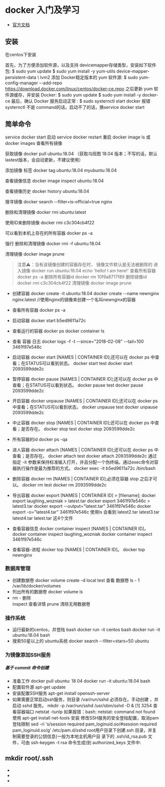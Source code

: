 # docker 入门及学习
- [官方文档](https://docs.docker.com/engine/reference/commandline/container_logs/)
## 安装
在centos下安装

首先，为了方便添加软件源，以及支持 devicemapper存储类型，安装如下软件包:
$ sudo yum update
$ sudo yum install -y yum-utils device-mapper-persistent-data \ lvm2
添加 Docker稳定版本的 yum 软件源:
$ sudo yum-config-manager  --add-repo https://download.docker.com/linux/centos/docker-ce.repo
之后更新 yum 软件源缓存，并安装 Docker:
$ sudo yum update
$ sudo yum install -y docker-ce
最后，确认 Docker 服务启动正常 :
$ sudo systernctl start docker 
报错 systernctl 不是 command的话，启动不了的话，换service docker start
## 简单命令
service docker start   启动
service docker restart 重启
docker image ls 或 docker images  查看所有镜像

获取镜像
docker pull ubuntu:18.04 （获取乌班图 18.04 版本；不写的话，默认lastest版本，会自动更新，不建议使用）

添加镜像 标签
docker tag ubuntu:18.04 myubuntu:18.04

查看镜像信息
docker image inspect ubuntu:18.04

查看镜像历史
docker history ubuntu:18.04

搜寻镜像
docker search --filter=is-official=true nginx

删除和清理镜像
docker rmi ubuntu:latest

使用ID来删除镜像
docker rmi c3c304cb4f22

可以看到本机上存在的所有容器
docker ps -a

强行 删除和清理镜像
docker rmi -f ubuntu:18.04

清理镜像
docker image prune

> 注意⚠️：当有该镜像创建的容器存在时， 镜像文件默认是无法被删除的
>  进入镜像
> docker run ubuntu:18.04 echo 'hello! I am here!'
> 查看所有容器
> docker ps -a
> 删除所有容器id
> docker rm 10f9a8717f89
> 删除镜像id
> docker rmi c3c304cb4f22
> 清理镜像
> docker image prune

- 创建容器
 docker create -it ubuntu:18.04
 docker create --name newnginx nginx:latest  //使用nginx的镜像来创建一个名叫newnginx的容器
- 查看所有容器
 docker ps -a
- 启动容器
 docker start b5ed9611a72c
- 查看运行的容器
 docker ps
 docker container ls
- 查看 容器 日志
docker logs -f -t --since="2018-02-08" --tail=100 3461f97e546c
- 启动容器 docker start [NAMES | CONTAINER ID];还可以在 docker ps 中查看；在STATUS可以看到状态。
docker start test
docker start 2093599dde2c
- 暂停容器 docker pause [NAMES | CONTAINER ID];还可以在 docker ps 中查看；在STATUS可以看到状态。
docker pause test
docker pause 2093599dde2c
- 开启容器 docker unpause [NAMES | CONTAINER ID];还可以在 docker ps 中查看；在STATUS可以看到状态。
docker unpause test
docker unpause 2093599dde2c
- 中止容器 docker stop [NAMES | CONTAINER ID];还可以在 docker ps 中查看；是否存在。
docker stop test
docker stop 2093599dde2c
- 所有容器的id
 docker ps -qa
- 进人容器 docker attach [NAMES | CONTAINER ID];还可以在 docker ps 中查看；是否存在。
docker attach test
docker attach 2093599dde2c
通过 指定 -it 参数来保持标准输入打开，并且分配一个伪终端。通过exec命令对容器执行操作是最为推荐的方式。 
docker exec -it b5ed9611a72c /bin/bash
- 删除容器 docker rm [NAMES | CONTAINER ID];必须在容器 stop 之后才可以。
docker rm test
docker rm 2093599dde2c

- 导出容器 docker export [NAMES | CONTAINER ID] > [filename];
docker export laughing_wozniak > latest.tar
docker export 3461f97e546c > latest3.tar
docker export --output="latest.tar" 3461f97e546c
docker export -o="latest4.tar" 3461f97e546c
使用ls 会看到 latest2.tar  latest3.tar  latest4.tar latest.tar 这4个文件

- 查看容器信息 docker container inspect [NAMES | CONTAINER ID]。
docker container inspect laughing_wozniak
docker container inspect 3461f97e546c
- 查看容器-进程 docker top [NAMES | CONTAINER ID]。
docker top newnginx

### 数据库管理

- 创建数据卷
docker volume create -d local test 
查看 数据卷
ls - 1 /var/lib/docker/volumes
- 列出所有的数据卷
docker volume ls
- rm - 删除   
inspect 查看详情
 prune 清除无用数据卷

### 操作系统

- 运行最新的centos，并登陆 bash
docker run -it centos bash
docker run -it ubuntu:18.04 bash
- 搜索50星以上的 ubuntu系统
docker search --filter=stars=50 ubuntu

### 为镜像添加SSH服务
##### 基于 commit 命令创建

- 准备工作
docker pull ubuntu: 18 04
docker run -it ubuntu:18.04 bash
- 配置软件源
apt-get update
- 安装配置SSH服务
apt-get install openssh-server
- 如果需要正常启动ssh服务，则目录 /var/run/sshd 必须存在。手动创建 ，并启动 sshd 服务。
mkdir -p /var/run/sshd
/usr/sbin/sshd -D &
[1] 3254
查看容器端口
netstat -tunlp
如果报错：bash: netstat: command not found
使用 apt-get install net-tools 安装
修改SSH服务的安全登陆配置，取消pam登陆限制
sed -ri 's/session required pam_loginuid.so/#session required pam_loginuid.so/g' /etc/pam.d/sshd
 root用户目录下创建.ssh 目录，并复制需要登录的公钥信息(一般为本地主机用户目
录下的 .ssh/id_rsa.pub 文件，可由 ssh-keygen -t rsa 命令生成)到 authorized_keys 文件中:

mkdir root/.ssh
- 
- 
- 
- 
